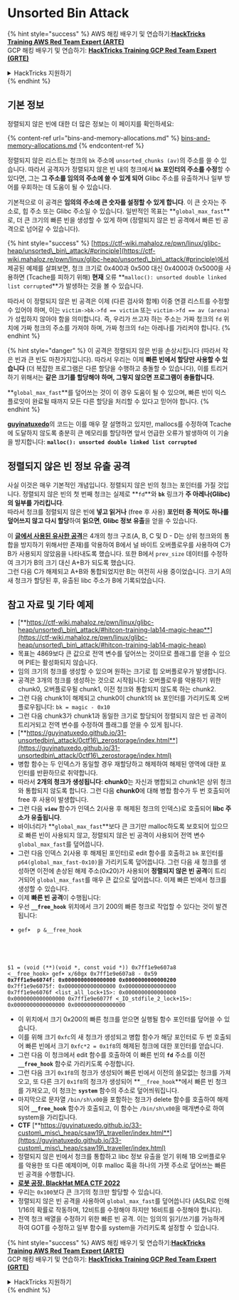 # Unsorted Bin Attack

{% hint style="success" %}
AWS 해킹 배우기 및 연습하기:<img src="/.gitbook/assets/arte.png" alt="" data-size="line">[**HackTricks Training AWS Red Team Expert (ARTE)**](https://training.hacktricks.xyz/courses/arte)<img src="/.gitbook/assets/arte.png" alt="" data-size="line">\
GCP 해킹 배우기 및 연습하기: <img src="/.gitbook/assets/grte.png" alt="" data-size="line">[**HackTricks Training GCP Red Team Expert (GRTE)**<img src="/.gitbook/assets/grte.png" alt="" data-size="line">](https://training.hacktricks.xyz/courses/grte)

<details>

<summary>HackTricks 지원하기</summary>

* [**구독 계획**](https://github.com/sponsors/carlospolop) 확인하기!
* **💬 [**Discord 그룹**](https://discord.gg/hRep4RUj7f) 또는 [**텔레그램 그룹**](https://t.me/peass)에 참여하거나 **Twitter** 🐦 [**@hacktricks\_live**](https://twitter.com/hacktricks\_live)**를 팔로우하세요.**
* **[**HackTricks**](https://github.com/carlospolop/hacktricks) 및 [**HackTricks Cloud**](https://github.com/carlospolop/hacktricks-cloud) GitHub 리포지토리에 PR을 제출하여 해킹 팁을 공유하세요.**

</details>
{% endhint %}

## 기본 정보

정렬되지 않은 빈에 대한 더 많은 정보는 이 페이지를 확인하세요:

{% content-ref url="bins-and-memory-allocations.md" %}
[bins-and-memory-allocations.md](bins-and-memory-allocations.md)
{% endcontent-ref %}

정렬되지 않은 리스트는 청크의 `bk` 주소에 `unsorted_chunks (av)`의 주소를 쓸 수 있습니다. 따라서 공격자가 정렬되지 않은 빈 내의 청크에서 **`bk` 포인터의 주소를 수정**할 수 있다면, 그는 **그 주소를 임의의 주소에 쓸 수 있게 되어** Glibc 주소를 유출하거나 일부 방어를 우회하는 데 도움이 될 수 있습니다.

기본적으로 이 공격은 **임의의 주소에 큰 숫자를 설정할 수 있게 합니다**. 이 큰 숫자는 주소로, 힙 주소 또는 Glibc 주소일 수 있습니다. 일반적인 목표는 **`global_max_fast`**로, 더 큰 크기의 빠른 빈을 생성할 수 있게 하며 (정렬되지 않은 빈 공격에서 빠른 빈 공격으로 넘어갈 수 있습니다).

{% hint style="success" %}
[https://ctf-wiki.mahaloz.re/pwn/linux/glibc-heap/unsorted\_bin\_attack/#principle](https://ctf-wiki.mahaloz.re/pwn/linux/glibc-heap/unsorted\_bin\_attack/#principle)에서 제공된 예제를 살펴보면, 청크 크기로 0x400과 0x500 대신 0x4000과 0x5000을 사용하면 (Tcache를 피하기 위해) **현재** 오류 **`malloc(): unsorted double linked list corrupted`**가 발생하는 것을 볼 수 있습니다.

따라서 이 정렬되지 않은 빈 공격은 이제 (다른 검사와 함께) 이중 연결 리스트를 수정할 수 있어야 하며, 이는 `victim->bk->fd == victim` 또는 `victim->fd == av (arena)`가 성립하지 않아야 함을 의미합니다. 즉, 우리가 쓰고자 하는 주소는 가짜 청크의 `fd` 위치에 가짜 청크의 주소를 가져야 하며, 가짜 청크의 `fd`는 아레나를 가리켜야 합니다.
{% endhint %}

{% hint style="danger" %}
이 공격은 정렬되지 않은 빈을 손상시킵니다 (따라서 작은 빈과 큰 빈도 마찬가지입니다). 따라서 우리는 이제 **빠른 빈에서 할당만 사용할 수 있습니다** (더 복잡한 프로그램은 다른 할당을 수행하고 충돌할 수 있습니다), 이를 트리거하기 위해서는 **같은 크기를 할당해야 하며, 그렇지 않으면 프로그램이 충돌합니다.**

**`global_max_fast`**를 덮어쓰는 것이 이 경우 도움이 될 수 있으며, 빠른 빈이 익스플로잇이 완료될 때까지 모든 다른 할당을 처리할 수 있다고 믿어야 합니다.
{% endhint %}

[**guyinatuxedo**](https://guyinatuxedo.github.io/31-unsortedbin\_attack/unsorted\_explanation/index.html)의 코드는 이를 매우 잘 설명하고 있지만, mallocs를 수정하여 Tcache에 도달하지 않도록 충분히 큰 메모리를 할당하면 앞서 언급한 오류가 발생하여 이 기술을 방지합니다: **`malloc(): unsorted double linked list corrupted`**

## 정렬되지 않은 빈 정보 유출 공격

사실 이것은 매우 기본적인 개념입니다. 정렬되지 않은 빈의 청크는 포인터를 가질 것입니다. 정렬되지 않은 빈의 첫 번째 청크는 실제로 **`fd`**와 **`bk`** 링크가 **주 아레나(Glibc)의 일부를 가리킵니다**.\
따라서 청크를 정렬되지 않은 빈에 **넣고 읽거나** (free 후 사용) **포인터 중 적어도 하나를 덮어쓰지 않고 다시 할당**하여 **읽으면**, **Glibc 정보 유출**을 얻을 수 있습니다.

이 [**글에서 사용된 유사한 공격**](https://guyinatuxedo.github.io/33-custom\_misc\_heap/csaw18\_alienVSsamurai/index.html)은 4개의 청크 구조(A, B, C 및 D - D는 상위 청크와의 통합을 방지하기 위해서만 존재)를 악용하여 B에서 널 바이트 오버플로우를 사용하여 C가 B가 사용되지 않았음을 나타내도록 했습니다. 또한 B에서 `prev_size` 데이터를 수정하여 크기가 B의 크기 대신 A+B가 되도록 했습니다.\
그런 다음 C가 해제되고 A+B와 통합되었지만 B는 여전히 사용 중이었습니다. 크기 A의 새 청크가 할당된 후, 유출된 libc 주소가 B에 기록되었습니다.

## 참고 자료 및 기타 예제

* [**https://ctf-wiki.mahaloz.re/pwn/linux/glibc-heap/unsorted\_bin\_attack/#hitcon-training-lab14-magic-heap**](https://ctf-wiki.mahaloz.re/pwn/linux/glibc-heap/unsorted\_bin\_attack/#hitcon-training-lab14-magic-heap)
* 목표는 4869보다 큰 값으로 전역 변수를 덮어쓰는 것이므로 플래그를 얻을 수 있으며 PIE는 활성화되지 않습니다.
* 임의 크기의 청크를 생성할 수 있으며 원하는 크기로 힙 오버플로우가 발생합니다.
* 공격은 3개의 청크를 생성하는 것으로 시작됩니다: 오버플로우를 악용하기 위한 chunk0, 오버플로우될 chunk1, 이전 청크와 통합되지 않도록 하는 chunk2.
* 그런 다음 chunk1이 해제되고 chunk0이 chunk1의 `bk` 포인터를 가리키도록 오버플로우됩니다: `bk = magic - 0x10`
* 그런 다음 chunk3가 chunk1과 동일한 크기로 할당되어 정렬되지 않은 빈 공격이 트리거되고 전역 변수를 수정하여 플래그를 얻을 수 있게 됩니다.
* [**https://guyinatuxedo.github.io/31-unsortedbin\_attack/0ctf16\_zerostorage/index.html**](https://guyinatuxedo.github.io/31-unsortedbin\_attack/0ctf16\_zerostorage/index.html)
* 병합 함수는 두 인덱스가 동일할 경우 재할당하고 해제하여 해제된 영역에 대한 포인터를 반환하므로 취약합니다.
* 따라서 **2개의 청크가 생성됩니다**: **chunk0**는 자신과 병합되고 chunk1은 상위 청크와 통합되지 않도록 합니다. 그런 다음 **chunk0**에 대해 병합 함수가 두 번 호출되어 free 후 사용이 발생합니다.
* 그런 다음 **`view`** 함수가 인덱스 2(사용 후 해제된 청크의 인덱스)로 호출되어 **libc 주소가 유출됩니다**.
* 바이너리가 **`global_max_fast`**보다 큰 크기만 malloc하도록 보호되어 있으므로 빠른 빈이 사용되지 않고, 정렬되지 않은 빈 공격이 사용되어 전역 변수 `global_max_fast`를 덮어씁니다.
* 그런 다음 인덱스 2(사용 후 해제된 포인터)로 edit 함수를 호출하고 `bk` 포인터를 `p64(global_max_fast-0x10)`을 가리키도록 덮어씁니다. 그런 다음 새 청크를 생성하면 이전에 손상된 해제 주소(0x20)가 사용되어 **정렬되지 않은 빈 공격**이 트리거되어 `global_max_fast`를 매우 큰 값으로 덮어씁니다. 이제 빠른 빈에서 청크를 생성할 수 있습니다.
* 이제 **빠른 빈 공격**이 수행됩니다:
* 우선 **`__free_hook`** 위치에서 크기 200의 빠른 청크로 작업할 수 있다는 것이 발견됩니다:
* <pre class="language-c"><code class="lang-c">gef➤  p &#x26;__free_hook
$1 = (void (**)(void *, const void *)) 0x7ff1e9e607a8 &#x3C;__free_hook>
gef➤  x/60gx 0x7ff1e9e607a8 - 0x59
<strong>0x7ff1e9e6074f: 0x0000000000000000      0x0000000000000200
</strong>0x7ff1e9e6075f: 0x0000000000000000      0x0000000000000000
0x7ff1e9e6076f &#x3C;list_all_lock+15>:      0x0000000000000000      0x0000000000000000
0x7ff1e9e6077f &#x3C;_IO_stdfile_2_lock+15>: 0x0000000000000000      0x0000000000000000
</code></pre>
* 이 위치에서 크기 0x200의 빠른 청크를 얻으면 실행될 함수 포인터를 덮어쓸 수 있습니다.
* 이를 위해 크기 `0xfc`의 새 청크가 생성되고 병합 함수가 해당 포인터로 두 번 호출되어 빠른 빈에서 크기 `0xfc*2 = 0x1f8`의 해제된 청크에 대한 포인터를 얻습니다.
* 그런 다음 이 청크에서 edit 함수를 호출하여 이 빠른 빈의 **`fd`** 주소를 이전 **`__free_hook`** 함수로 가리키도록 수정합니다.
* 그런 다음 크기 `0x1f8`의 청크가 생성되어 빠른 빈에서 이전의 쓸모없는 청크를 가져오고, 또 다른 크기 `0x1f8`의 청크가 생성되어 **`__free_hook`**에서 빠른 빈 청크를 가져오고, 이 청크는 **`system`** 함수의 주소로 덮어씌워집니다.
* 마지막으로 문자열 `/bin/sh\x00`을 포함하는 청크가 delete 함수를 호출하여 해제되어 **`__free_hook`** 함수가 호출되고, 이 함수는 `/bin/sh\x00`을 매개변수로 하여 system을 가리킵니다.
* **CTF** [**https://guyinatuxedo.github.io/33-custom\_misc\_heap/csaw19\_traveller/index.html**](https://guyinatuxedo.github.io/33-custom\_misc\_heap/csaw19\_traveller/index.html)
* 정렬되지 않은 빈에서 청크를 통합하고 libc 정보 유출을 얻기 위해 1B 오버플로우를 악용한 또 다른 예제이며, 이후 malloc 훅을 하나의 가젯 주소로 덮어쓰는 빠른 빈 공격을 수행합니다.
* [**로봇 공장. BlackHat MEA CTF 2022**](https://7rocky.github.io/en/ctf/other/blackhat-ctf/robot-factory/)
* 우리는 `0x100`보다 큰 크기의 청크만 할당할 수 있습니다.
* 정렬되지 않은 빈 공격을 사용하여 `global_max_fast`를 덮어씁니다 (ASLR로 인해 1/16의 확률로 작동하며, 12비트를 수정해야 하지만 16비트를 수정해야 합니다).
* 전역 청크 배열을 수정하기 위한 빠른 빈 공격. 이는 임의의 읽기/쓰기를 가능하게 하여 GOT를 수정하고 일부 함수를 system을 가리키도록 설정할 수 있습니다.

{% hint style="success" %}
AWS 해킹 배우기 및 연습하기:<img src="/.gitbook/assets/arte.png" alt="" data-size="line">[**HackTricks Training AWS Red Team Expert (ARTE)**](https://training.hacktricks.xyz/courses/arte)<img src="/.gitbook/assets/arte.png" alt="" data-size="line">\
GCP 해킹 배우기 및 연습하기: <img src="/.gitbook/assets/grte.png" alt="" data-size="line">[**HackTricks Training GCP Red Team Expert (GRTE)**<img src="/.gitbook/assets/grte.png" alt="" data-size="line">](https://training.hacktricks.xyz/courses/grte)

<details>

<summary>HackTricks 지원하기</summary>

* [**구독 계획**](https://github.com/sponsors/carlospolop) 확인하기!
* **💬 [**Discord 그룹**](https://discord.gg/hRep4RUj7f) 또는 [**텔레그램 그룹**](https://t.me/peass)에 참여하거나 **Twitter** 🐦 [**@hacktricks\_live**](https://twitter.com/hacktricks\_live)**를 팔로우하세요.**
* **[**HackTricks**](https://github.com/carlospolop/hacktricks) 및 [**HackTricks Cloud**](https://github.com/carlospolop/hacktricks-cloud) GitHub 리포지토리에 PR을 제출하여 해킹 팁을 공유하세요.**

</details>
{% endhint %}
